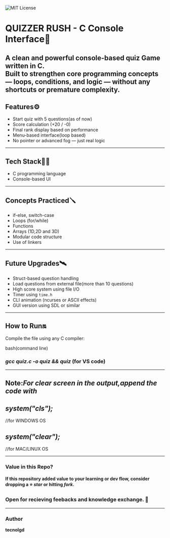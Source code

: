 ![MIT License](https://img.shields.io/github/license/tecnolgd/C-BASED-QUIZ-GAME-CLI?style=flat)
# QUIZZER RUSH - C Console Interface🎯

A clean and powerful console-based quiz Game written in C.  
Built to strengthen core programming concepts — loops, conditions, and logic — without any shortcuts or premature complexity.
--------
## Features⚙️

- Start quiz with 5 questions(as of now)
- Score calculation (+20 / -0)
- Final rank display based on performance
- Menu-based interface(loop based)
- No pointer or advanced fog — just real logic
--------
##  Tech Stack🚀🚀

- C programming language 
- Console-based UI
--------
##  Concepts Practiced🪛

- if-else, switch-case
- Loops (for/while)
- Functions
- Arrays (1D,2D and 3D)
- Modular code structure
- Use of linkers
--------
## Future Upgrades🛰️

- Struct-based question handling
- Load questions from external file(more than 10 questions)
- High score system using file I/O
- Timer using `time.h`
- CLI animation (ncurses or ASCII effects)
- GUI version using SDL or similar
--------
## How to Run🔛
Compile the file using any C compiler:

bash(command line)
### *gcc quiz.c -o quiz && quiz* (for VS code) 

--------------
## Note:*For clear screen in the output,append the code with*

## *system("cls");*
//for WINDOWS OS

## *system("clear");*
//for MAC/LINUX OS  

--------------
### Value in this Repo?
#### If this repository added value to your learning or dev flow, consider dropping a ⭐ *star* or hitting *fork*.
### Open for  recieving feebacks and knowledge exchange. 🚀
--------------

### Author
**tecnolgd**
